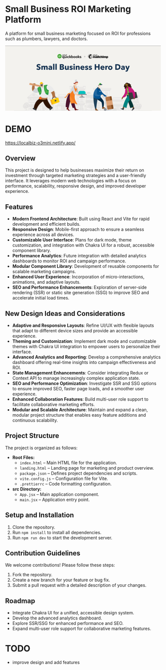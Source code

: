 # Small Business ROI Marketing Platform

A platform for small business marketing focused on ROI for professions such as plumbers, lawyers,
and doctors.

![alt text](image.png)

# DEMO

https://localbiz-o3mini.netlify.app/


## Overview

This project is designed to help businesses maximize their return on investment through targeted
marketing strategies and a user-friendly interface. It leverages modern web technologies with a
focus on performance, scalability, responsive design, and improved developer experience.

## Features

- **Modern Frontend Architecture**: Built using React and Vite for rapid development and efficient
  builds.
- **Responsive Design**: Mobile-first approach to ensure a seamless experience across all devices.
- **Customizable User Interface**: Plans for dark mode, theme customization, and integration with
  Chakra UI for a robust, accessible component library.
- **Performance Analytics**: Future integration with detailed analytics dashboards to monitor ROI
  and campaign performance.
- **Modular Component Library**: Development of reusable components for scalable marketing
  campaigns.
- **Enhanced User Experience**: Incorporation of micro-interactions, animations, and adaptive
  layouts.
- **SEO and Performance Enhancements**: Exploration of server-side rendering (SSR) or static site
  generation (SSG) to improve SEO and accelerate initial load times.

## New Design Ideas and Considerations

- **Adaptive and Responsive Layouts**: Refine UI/UX with flexible layouts that adapt to different
  device sizes and provide an accessible experience.
- **Theming and Customization**: Implement dark mode and customizable themes with Chakra UI
  integration to empower users to personalize their interface.
- **Advanced Analytics and Reporting**: Develop a comprehensive analytics dashboard offering
  real-time insights into campaign effectiveness and ROI.
- **State Management Enhancements**: Consider integrating Redux or Context API to manage
  increasingly complex application state.
- **SEO and Performance Optimization**: Investigate SSR and SSG options to ensure improved SEO,
  faster page loads, and a smoother user experience.
- **Enhanced Collaboration Features**: Build multi-user role support to facilitate collaborative
  marketing efforts.
- **Modular and Scalable Architecture**: Maintain and expand a clean, modular project structure that
  enables easy feature additions and continuous scalability.

## Project Structure

The project is organized as follows:

- **Root Files:**
    - `index.html` – Main HTML file for the application.
    - `landing.html` – Landing page for marketing and product overview.
    - `package.json` – Defines project dependencies and scripts.
    - `vite.config.js` – Configuration file for Vite.
    - `.prettierrc` – Code formatting configuration.
- **src Directory:**
    - `App.jsx` – Main application component.
    - `main.jsx` – Application entry point.

## Setup and Installation

1. Clone the repository.
2. Run `npm install` to install all dependencies.
3. Run `npm run dev` to start the development server.

## Contribution Guidelines

We welcome contributions! Please follow these steps:

1. Fork the repository.
2. Create a new branch for your feature or bug fix.
3. Submit a pull request with a detailed description of your changes.

## Roadmap

- Integrate Chakra UI for a unified, accessible design system.
- Develop the advanced analytics dashboard.
- Explore SSR/SSG for enhanced performance and SEO.
- Expand multi-user role support for collaborative marketing features.

# TODO

- improve design and add features
